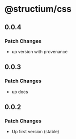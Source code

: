 # @structium/css

## 0.0.4

### Patch Changes

- up version with provenance

## 0.0.3

### Patch Changes

- up docs

## 0.0.2

### Patch Changes

- Up first version (stable)
